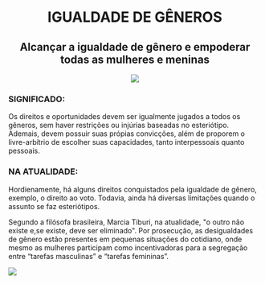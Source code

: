 <html>
    <head>
        <title>A IGUALDADE DE GÊNERO</title>
        <link rel="stylesheet" href="style.css">
    </head>
    <body>
        <center>
            <div class="Titulo">
                <h1>IGUALDADE DE GÊNEROS</h1>
                <h2>Alcançar a igualdade de gênero e empoderar todas
                as mulheres e meninas</h2>
            </div> 
            <img src="\Users\leona\Pictures\igualdade.jpg"> 
        </center> 
        <h3>SIGNIFICADO:</h3>
        <div class="parágrafo">
            <p>Os direitos e oportunidades devem ser igualmente jugados a todos os gêneros, 
                sem haver restrições ou injúrias baseadas no esteriótipo. Ademais, devem possuir suas 
                própias convicções, além de proporem o livre-arbítrio de escolher suas capacidades, 
                tanto interpessoais quanto pessoais.</p>
        <h3>NA ATUALIDADE:</h3>        
            <p>Hordienamente, há alguns direitos conquistados pela igualdade de gênero, exemplo, o direito ao voto. 
                Todavia, ainda há diversas limitações quando o assunto se faz esteriótipos. </p> 
            <p>Segundo a filósofa brasileira, Marcia Tiburi, na atualidade,
                "o outro não existe e,se existe, deve ser eliminado". Por prosecução, as desigualdades de gênero estão presentes em pequenas situações do cotidiano, onde mesmo as 
                mulheres participam como incentivadoras para a segregação 
                entre “tarefas masculinas” e “tarefas femininas”.</p>
            <img src="\Users\leona\Pictures\Dados.jpeg">   
        </div> 
    </body>
</html>
